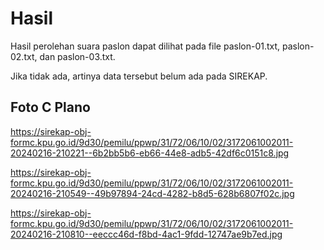 # Hasil

Hasil perolehan suara paslon dapat dilihat pada file paslon-01.txt, paslon-02.txt, dan paslon-03.txt.

Jika tidak ada, artinya data tersebut belum ada pada SIREKAP.

## Foto C Plano

https://sirekap-obj-formc.kpu.go.id/9d30/pemilu/ppwp/31/72/06/10/02/3172061002011-20240216-210221--6b2bb5b6-eb66-44e8-adb5-42df6c0151c8.jpg

https://sirekap-obj-formc.kpu.go.id/9d30/pemilu/ppwp/31/72/06/10/02/3172061002011-20240216-210549--49b97894-24cd-4282-b8d5-628b6807f02c.jpg

https://sirekap-obj-formc.kpu.go.id/9d30/pemilu/ppwp/31/72/06/10/02/3172061002011-20240216-210810--eeccc46d-f8bd-4ac1-9fdd-12747ae9b7ed.jpg
